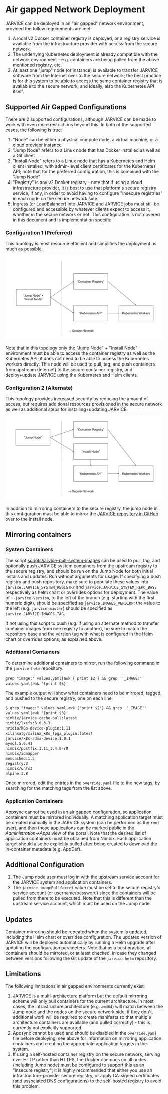 # Air gapped Network Deployment

JARVICE can be deployed in an "air gapped" network environment, provided the follow requirements are met:
1. A local v2 Docker container registry is deployed, or a registry service is available from the infrastructure provider with access from the secure network.
2. The underlying Kubernetes deployment is already compatible with the network environment - e.g. containers are being pulled from the above mentioned registry, etc.
3. At least one "jump" node (or instance) is available to transfer JARVICE software from the Internet over to the secure network; the best practice is for this system to be able to access the same container registry that is available to the secure network, and ideally, also the Kubernetes API itself.

## Supported Air Gapped Configurations

There are 2 supported configurations, although JARVICE can be made to work with even more restrictions beyond this.  In both of the supported cases, the following is true:
1. "Node" can be either a physical compute node, a virtual machine, or a cloud provider instance
2. "Jump Node" refers to a Linux node that has Docker installed as well as a Git client
3. "Install Node" refers to a Linux node that has a Kubernetes and Helm client installed, with admin-level client certificates for the Kubernetes API; note that for the preferred configuration, this is combined with the "Jump Node"
4. "Registry" is any v2 Docker registry - note that if using a cloud infrastructure provider, it is best to use that platform's secure registry service, if any, in order to avoid having to configure "insecure registries" in each node on the secure network side.
5. Ingress (or LoadBalancer) into JARVICE and JARVICE jobs must still be configured and accessible by whatever clients expect to access it, whether in the secure network or not.  This configuration is not covered in this document and is implementation specific.

### Configuration 1 (Preferred)

This topology is most resource efficient and simplifies the deployment as much as possible.

![Preferred Secure Network Configuration](secure_config_1.svg)

Note that in this topology only the "Jump Node" + "Install Node" environment must be able to access the container registry as well as the Kubernetes API; it does not need to be able to access the Kubernetes workers directly.  This node will be used to pull, tag, and push containers from upstream (Internet) to the secure container registry, and deploy+update JARVICE using the Kubernetes and Helm clients.

### Configuration 2 (Alternate)

This topology provides increased security by reducing the amount of access, but requires additional resources provisioned in the secure network as well as additional steps for installing+updating JARVICE.
 
![Alternate Secure Network Configuration](secure_config_2.svg)

In addition to mirroring containers to the secure registry, the jump node in this configuration must be able to mirror the [JARVICE repository in GitHub](https://github.com/nimbix/jarvice-helm) over to the install node.

## Mirroring containers

### System Containers

The script [scripts/jarvice-pull-system-images](scripts/jarvice-pull-system-images) can be used to pull, tag, and optionally push JARVICE system containers from the upstream registry to the secure registry, and should be run on the Jump Node for both initial installs and updates.  Run without arguments for usage.  If specifying a push registry and push repository, make sure to populate these values into `jarvice.JARVICE_SYSTEM_REGISTRY` and `jarvice.JARVICE_SYSTEM_REPO_BASE` respectively as helm chart or overrides options for deployment.  The value of `--jarvice-version`, to the left of the branch (e.g. starting with the first numeric digit), should be specified as `jarvice.IMAGES_VERSION`; the value to the left (e.g. `jarvice-master`) should be specified as `jarvice.JARVICE_IMAGES_TAG`.

If not using this script to push (e.g. if using an alternate method to transfer container images from one registry to another), be sure to match the repository base and the version tag with what is configured in the Helm chart or overrides options, as explained above.

### Additional Containers

To determine additional containers to mirror, run the following command in the `jarvice-helm` repository:

```grep "image:" values.yaml|awk {'print $2'} && grep  '_IMAGE:' values.yaml|awk '{print $3}'```

The example output will show what containers need to be mirrored, tagged, and pushed to the secure registry, one on each line:

```
$ grep "image:" values.yaml|awk {'print $2'} && grep  '_IMAGE:' values.yaml|awk '{print $3}'
nimbix/jarvice-cache-pull:latest
nimbix/lxcfs:3.0.3-3
nvidia/k8s-device-plugin:1.11
xilinxatg/xilinx_k8s_fpga_plugin:latest
jarvice/k8s-rdma-device:1.0.1
mysql:5.6.41
nimbix/postfix:3.11_3.4.9-r0
nimbix/idmapper
memcached:1.5
registry:2
nimbix/unfs3
alpine:3.8
```

Once mirrored, edit the entries in the `override.yaml` file to the new tags, by searching for the matching tags from the list above.

### Application Containers

Appsync cannot be used in an air gapped configuration, so application containers must be mirrored individually.  A matching application target must be created manually in the JARVICE system (can be performed as the `root` user), and then those applications can be marked public in the *Administration->Apps* view of the portal.  Note that the desired list of application containers must be obtained from Nimbix.  Each application target should also be explicitly pulled after being created to download the in-container metadata (e.g. AppDef).

## Additional Configuration

1. The Jump node user must log in with the upstream service account for the JARVICE system and application containers.
2. The `jarvice.imagePullSecret` value must be set to the secure registry's service account (or username/password) since the containers will be pulled from there to be executed.  Note that this is different than the upstream service account, which must be used on the Jump node.

## Updates

Container mirroring should be repeated when the system is updated, including the Helm chart or overrides configuration.  The updated version of JARVICE will be deployed automatically by running a Helm upgrade after updating the configuration parameters.  Note that as a best practice, all containers should be mirrored, or at least checked, in case they changed between versions following the Git update of the `jarvice-helm` repository.

## Limitations

The following limitations in air gapped environments currently exist:
1. JARVICE is a multi-architecture platform but the default mirroring scheme will only pull containers for the current architecture.  In most cases, the infrastructure architecture (e.g. `amd64`) will match between the Jump node and the nodes on the secure network side; if they don't, additional work will be required to create manifests so that multiple architecture containers are available (and pulled correctly) - this is currently not explicitly supported.
2. Appsync cannot be used and should be disabled in the `override.yaml` file before deploying; see above for information on mirroring application containers and creating the appropriate application targets in the system.
3. If using a self-hosted container registry on the secure network, serving over HTTP rather than HTTPS, the Docker daemons on all nodes (including Jump node) must be configured to support this as an "insecure registry"; it is highly recommended that either you use an infrastructure-provider secure registry, or apply CA-signed certificates (and associated DNS configurations) to the self-hosted registry to avoid this problem.
